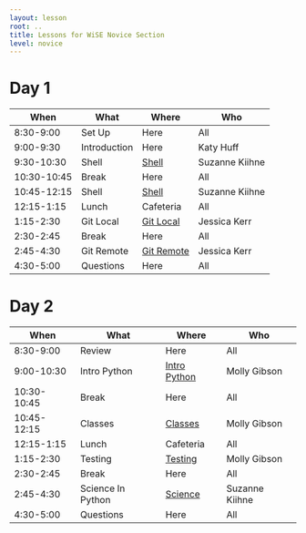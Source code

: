 ```yaml
---
layout: lesson
root: ..
title: Lessons for WiSE Novice Section
level: novice
---
```


<div class="toc" markdown="1">


# Day 1 
 
| **When**    | **What**         | **Where** | **Who** | 
| ----------- | --------         | --------- | ------- |
| 8:30-9:00   | Set Up           | Here      | All             |
| 9:00-9:30   | Introduction     | Here      | Katy Huff       |
| 9:30-10:30  | Shell            | [Shell](shell/tutorial.html) | Suzanne Kiihne |
| 10:30-10:45 | Break            | Here      | All             |
| 10:45-12:15 | Shell            | [Shell](shell/tutorial.html) | Suzanne Kiihne |
| 12:15-1:15  | Lunch            | Cafeteria | All |
| 1:15-2:30   | Git Local        | [Git Local](git/local.html) | Jessica Kerr |
| 2:30-2:45   | Break            | Here      | All |
| 2:45-4:30   | Git Remote       | [Git Remote](git/remote.html) | Jessica Kerr |
| 4:30-5:00   | Questions        | Here      | All | 


# Day 2 

 
| **When**    | **What**             | **Where** | **Who** | 
| ----------- | --------             | --------- | ------- |
| 8:30-9:00   | Review               |  Here     | All             |
| 9:00-10:30  | Intro Python         | [Intro Python](py-intro/tutorial.html)  | Molly Gibson |
| 10:30-10:45 | Break                | Here      | All             |
| 10:45-12:15 | Classes              | [Classes](py-classes/tutorial.html) | Molly Gibson |
| 12:15-1:15  | Lunch                | Cafeteria | All |
| 1:15-2:30   | Testing              | [Testing](py-testing/tutorial.html) | Molly Gibson |
| 2:30-2:45   | Break                | Here      | All |
| 2:45-4:30   | Science In Python    | [Science](py-scipy/tutorial.html) | Suzanne Kiihne |
| 4:30-5:00   | Questions            | Here      | All |

</div>
